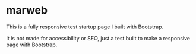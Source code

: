 # marweb

This is a fully responsive test startup page I built with Bootstrap. 

It is not made for accessibility or SEO, just a test built to make a responsive page with Bootstrap.  
